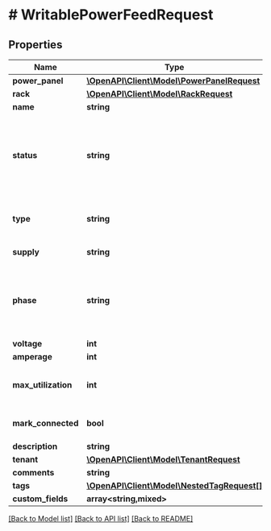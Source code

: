 # # WritablePowerFeedRequest

## Properties

Name | Type | Description | Notes
------------ | ------------- | ------------- | -------------
**power_panel** | [**\OpenAPI\Client\Model\PowerPanelRequest**](PowerPanelRequest.md) |  |
**rack** | [**\OpenAPI\Client\Model\RackRequest**](RackRequest.md) |  | [optional]
**name** | **string** |  |
**status** | **string** | * &#x60;offline&#x60; - Offline * &#x60;active&#x60; - Active * &#x60;planned&#x60; - Planned * &#x60;failed&#x60; - Failed | [optional]
**type** | **string** | * &#x60;primary&#x60; - Primary * &#x60;redundant&#x60; - Redundant | [optional]
**supply** | **string** | * &#x60;ac&#x60; - AC * &#x60;dc&#x60; - DC | [optional]
**phase** | **string** | * &#x60;single-phase&#x60; - Single phase * &#x60;three-phase&#x60; - Three-phase | [optional]
**voltage** | **int** |  | [optional]
**amperage** | **int** |  | [optional]
**max_utilization** | **int** | Maximum permissible draw (percentage) | [optional]
**mark_connected** | **bool** | Treat as if a cable is connected | [optional]
**description** | **string** |  | [optional]
**tenant** | [**\OpenAPI\Client\Model\TenantRequest**](TenantRequest.md) |  | [optional]
**comments** | **string** |  | [optional]
**tags** | [**\OpenAPI\Client\Model\NestedTagRequest[]**](NestedTagRequest.md) |  | [optional]
**custom_fields** | **array<string,mixed>** |  | [optional]

[[Back to Model list]](../../README.md#models) [[Back to API list]](../../README.md#endpoints) [[Back to README]](../../README.md)
